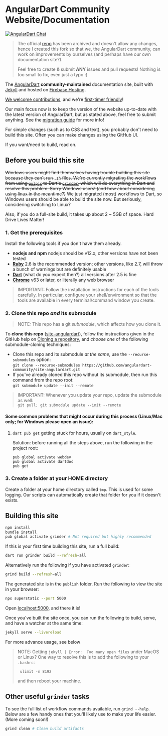 # AngularDart Community Website/Documentation

[![AngularDart Chat](https://img.shields.io/gitter/room/angulardart/community?color=blue&label=angulardart%2Fcommunity&logo=matrix)](https://gitter.im/angulardart/community)

> The official [repo](https://github.com/angulardart/angular) has been archived and doesn't allow any changes, hence I created this fork so that we, the AngularDart community, can work on improvements by ourselves (and perhaps have our own documentation site?).
> 
> Feel free to create & submit **ANY** issues and pull requests! Nothing is too small to fix, even just a typo :)

The [AngularDart](https://angulardart-community.web.app) **community-maintained** documentation site, built with [Jekyll][] and hosted on [Firebase Hosting][Firebase].

[We welcome contributions](CONTRIBUTING.md), and we're [first-timer
friendly](http://www.firsttimersonly.com)!

Our main focus now is to keep the version of the website up-to-date with the latest version of AngularDart, but as stated above, feel free to submit anything. See the [migration guide](MIGRATION.md) for more info!

For simple changes (such as to CSS and text), you probably don't need to build this site. Often you can make changes using the GitHub UI.

If you want/need to build, read on.

## Before you build this site

~~Windows users might find themselves having trouble building this site because they can't run `.sh` files. We're currently migrating the workflows from using [`gulpjs`]() to Dart's [`grinder`](https://pub.dev/packages/grinder), which will do everything in Dart and resolve this problem. Sorry Windows users! (and how about considering using linux in the meantime?)~~ We just migrated (most) workflows to Dart, so Windows users should be able to build the site now. But seriously, considering switching to Linux?

Also, if you do a full-site build, it takes up about 2 ~ 5GB of space. Hard Drive Lives Matter!

### 1. Get the prerequisites

Install the following tools if you don't have them already.

- **nodejs and npm** nodejs should be v12.x, other versions have not been tested
- **[Ruby][]** 2.6 is the recommended version; other versions, like 2.7, will throw a bunch of warnings but are definitely usable
- **[Dart][]** (what do you expect then?) all versions after 2.5 is fine
- **[Chrome][]** v63 or later, or literally any web browser

> IMPORTANT: Follow the installation instructions for each of the tools
carefully. In particular, configure your shell/environment so
that the tools are available in every terminal/command window you create.

### 2. Clone this repo _and_ its submodule

> NOTE: This repo has a git _submodule_, which affects how you clone it.

To **clone this repo** ([site-angulardart][]), follow the instructions given in the
GitHub help on [Cloning a repository][], and _choose one_ of the following
submodule-cloning techniques:

- Clone this repo and its submodule _at the same_, use the
  `--recurse-submodules` option:<br>
  `git clone --recurse-submodules https://github.com/angulardart-community/site-angulardart.git`
- If you've already cloned this repo without its submodule, then run
  this command from the repo root:<br>
  `git submodule update --init --remote`

> IMPORTANT:
> Whenever you update your repo, update the submodule as well:<br>
> `git pull; git submodule update --init --remote`

#### Some common problems that might occur during this process (Linux/Mac only; for Windows please open an issue):

1. `dart pub get` getting stuck for hours, usually on `dart_style`.
   
   Solution: before running all the steps above, run the following in the project root:
   ```
   pub global activate webdev
   pub global activate dartdoc
   pub get
   ```

### 3. Create a folder at your **HOME** directory

Create a folder at your home directory called `tmp`. This is used for some logging. Our scripts can automatically create that folder for you if it doesn't exists.

## Building this site

```bash
npm install
bundle install
pub global activate grinder # Not required but highly recommended
```
If this is your first time building this site, run a full build:
```bash
dart run grinder build --refresh=all
```
Alternatively run the following if you have activated `grinder`:
```bash
grind build --refresh=all
```
The generated site is in the `publish` folder. Run the following to view the site in your browser:
```bash
npx superstatic --port 5000
```
Open [localhost:5000](http://localhost:5000/), and there it is!

Once you've built the site once, you can run the following to build, serve, and have a watcher at the same time:
```bash
jekyll serve --livereload
```
For more advance usage, see below

> NOTE: Getting `jekyll | Error:  Too many open files` under MacOS or Linux?
>   One way to resolve this is to add the following to your `.bashrc`:
>
>      ulimit -n 8192
>
>   and then reboot your machine.

## Other useful `grinder` tasks

To see the full list of workflow commands available, run `grind --help`. Below are a few handy ones that you'll likely use to make your life easier. (More coming soon!)
```bash
grind clean # Clean build artifacts
```

[Chrome]: https://www.google.ca/chrome
[Cloning a repository]: https://help.github.com/articles/cloning-a-repository
[Dart]: https://www.dartlang.org/install
[Dart install]: https://www.dartlang.org/install
[Firebase]: https://firebase.google.com/products/hosting/
[first-timers-only SVG]: https://img.shields.io/badge/first--timers--only-friendly-blue.svg?style=flat-square
[first-timers-only]: http://www.firsttimersonly.com/
[Jekyll]: https://jekyllrb.com/
[nvm]: https://github.com/creationix/nvm#installation
[rvm]: https://rvm.io/rvm/install#installation
[Ruby]: https://www.ruby-lang.org/en/documentation/installation/
[site-angulardart]: https://github.com/dart-lang/site-angulardart
[site-www]: https://github.com/dart-lang/site-www
[angulardart.dev]: https://angulardart.dev
